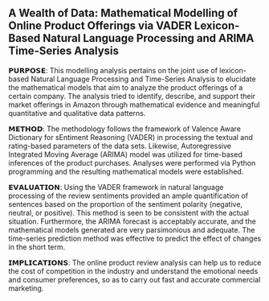## A Wealth of Data: Mathematical Modelling of Online Product Offerings via VADER Lexicon-Based Natural Language Processing and ARIMA Time-Series Analysis

𝗣𝗨𝗥𝗣𝗢𝗦𝗘: This modelling analysis pertains on the joint use of lexicon-based Natural Language Processing and Time-Series Analysis to elucidate the mathematical models that aim to analyze the product offerings of a certain company. The analysis tried to identify, describe, and support their market offerings in Amazon through mathematical evidence and meaningful quantitative and qualitative data patterns.

𝗠𝗘𝗧𝗛𝗢𝗗: The methodology follows the framework of Valence Aware Dictionary for sEntiment Reasoning (VADER) in processing the textual and rating-based parameters of the data sets. Likewise, Autoregressive Integrated Moving Average (ARIMA) model was utilized for time-based inferences of the product purchases. Analyses were performed via Python programming and the resulting mathematical models were established.

𝗘𝗩𝗔𝗟𝗨𝗔𝗧𝗜𝗢𝗡: Using the VADER framework in natural language processing of the review sentiments provided an ample quantification of sentences based on the proportion of the sentiment polarity (negative, neutral, or positive). This method is seen to be consistent with the actual situation. Furthermore, the ARIMA forecast is acceptably accurate, and the mathematical models generated are very parsimonious and adequate. The time-series prediction method was effective to predict the effect of changes in the short term.

𝗜𝗠𝗣𝗟𝗜𝗖𝗔𝗧𝗜𝗢𝗡𝗦: The online product review analysis can help us to reduce the cost of competition in the industry and understand the emotional needs and consumer preferences, so as to carry out fast and accurate commercial marketing.
